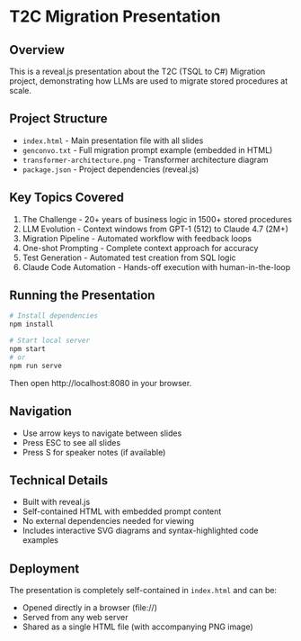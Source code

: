 # T2C Migration Presentation

## Overview
This is a reveal.js presentation about the T2C (TSQL to C#) Migration project, demonstrating how LLMs are used to migrate stored procedures at scale.

## Project Structure
- `index.html` - Main presentation file with all slides
- `genconvo.txt` - Full migration prompt example (embedded in HTML)
- `transformer-architecture.png` - Transformer architecture diagram
- `package.json` - Project dependencies (reveal.js)

## Key Topics Covered
1. The Challenge - 20+ years of business logic in 1500+ stored procedures
2. LLM Evolution - Context windows from GPT-1 (512) to Claude 4.7 (2M+)
3. Migration Pipeline - Automated workflow with feedback loops
4. One-shot Prompting - Complete context approach for accuracy
5. Test Generation - Automated test creation from SQL logic
6. Claude Code Automation - Hands-off execution with human-in-the-loop

## Running the Presentation
```bash
# Install dependencies
npm install

# Start local server
npm start
# or
npm run serve
```

Then open http://localhost:8080 in your browser.

## Navigation
- Use arrow keys to navigate between slides
- Press ESC to see all slides
- Press S for speaker notes (if available)

## Technical Details
- Built with reveal.js
- Self-contained HTML with embedded prompt content
- No external dependencies needed for viewing
- Includes interactive SVG diagrams and syntax-highlighted code examples

## Deployment
The presentation is completely self-contained in `index.html` and can be:
- Opened directly in a browser (file://)
- Served from any web server
- Shared as a single HTML file (with accompanying PNG image)